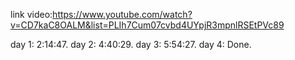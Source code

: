 link video:https://www.youtube.com/watch?v=CD7kaC8OALM&list=PLIh7Cum07cvbd4UYpjR3mpnlRSEtPVc89

day 1:   2:14:47.
day 2:   4:40:29.
day 3:   5:54:27.
day 4:   Done.